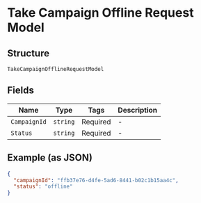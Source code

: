 
# Take Campaign Offline Request Model

## Structure

`TakeCampaignOfflineRequestModel`

## Fields

| Name | Type | Tags | Description |
|  --- | --- | --- | --- |
| `CampaignId` | `string` | Required | - |
| `Status` | `string` | Required | - |

## Example (as JSON)

```json
{
  "campaignId": "ffb37e76-d4fe-5ad6-8441-b02c1b15aa4c",
  "status": "offline"
}
```

